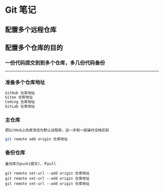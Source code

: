 # Git 笔记
## 配置多个远程仓库
## 配置多个仓库的目的
### 一份代码提交到到多个仓库，多几份代码备份


--------
### 准备多个仓库地址
``` sh
GitHub 仓库地址
Gitee 仓库地址
Coding 仓库地址
GitLab 仓库地址
```
### 主仓库
``` sh
把GitHub上的库添加为默认远程库，这一步和一般操作没啥区别

git remote add origin 仓库地址

```
### 备份仓库
``` shll
备份库只push(提交)，不pull

git remote set-url --add origin 仓库地址
git remote set-url --add origin 仓库地址
git remote set-url --add origin 仓库地址

```